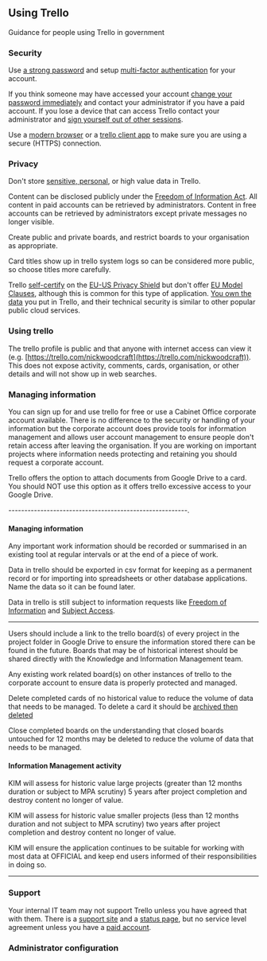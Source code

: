 ## Using Trello

Guidance for people using Trello in government

### Security

Use [a strong password](https://www.ncsc.gov.uk/blog-post/three-random-words-or-thinkrandom-0) and setup [multi-factor authentication](http://help.trello.com/article/993-enabling-two-factor-authentication-for-your-trello-account) for your account.

If you think someone may have accessed your account [change your password immediately](https://trello.com/forgot?user=) and contact your administrator if you have a paid account. If you lose a device that can access Trello contact your administrator and [sign yourself out of other sessions](http://help.trello.com/article/766-logging-out-of-trello).

Use a [modern browser](https://whatbrowser.org) or a [trello client app](https://trello.com/platforms) to make sure you are using a secure (HTTPS) connection.

### Privacy

Don't store [sensitive, personal](https://ico.org.uk/for-organisations/guide-to-data-protection/key-definitions/), or high value data in Trello.

Content can be disclosed publicly under the [Freedom of Information Act](https://ico.org.uk/for-organisations/guide-to-freedom-of-information/what-is-the-foi-act/). All content in paid accounts can be retrieved by administrators. Content in free accounts can be retrieved by administrators except private messages no longer visible.

Create public and private boards, and restrict boards to your organisation as appropriate.

Card titles show up in trello system logs so can be considered more public, so choose titles more carefully.

Trello [self-certify](https://www.privacyshield.gov/participant?id=a2zt0000000TOWpAAO) on the [EU-US Privacy Shield](https://www.privacyshield.gov/welcome) but don't offer [EU Model Clauses](https://www.microsoft.com/en-us/TrustCenter/Compliance/EU-Model-Clauses), although this is common for this type of application.  [You own the data](https://trello.com/privacy) you put in Trello, and their technical security is similar to other popular public cloud services.

### Using trello

The trello profile is public and that anyone with internet access can view it (e.g. [https://trello.com/nickwoodcraft](https://trello.com/nickwoodcraft)).  This does not expose activity, comments, cards, organisation, or other details and will not show up in web searches.

### Managing information

You can sign up for and use trello for free or use a Cabinet Office corporate account available.  There is no difference to the security or handling of your information but the corporate account does provide tools for information management and allows user account management to ensure people don't retain access after leaving the organisation.  If you are working on important projects where information needs protecting and retaining you should request a corporate account.

Trello offers the option to attach documents from Google Drive to a card.  You should NOT use this option as it offers trello excessive access to your Google Drive.

--------------------------------------------------------.

#### Managing information

Any important work information should be recorded or summarised in an existing tool at regular intervals or at the end of a piece of work. 

Data in trello should be exported in csv format for keeping as a permanent record or for importing into spreadsheets or other database applications.  Name the data so it can be found later.

Data in trello is still subject to information requests like [Freedom of Information](https://www.gov.uk/make-a-freedom-of-information-request/the-freedom-of-information-act) and [Subject Access](https://ico.org.uk/for-the-public/personal-information/).

--------------------------------

Users should include a link to the trello board(s) of every project in the project folder in Google Drive to ensure the information stored there can be found in the future.  Boards that may be of historical interest should be shared directly with the Knowledge and Information Management team.

Any existing work related board(s) on other instances of trello to the corporate account to ensure data is properly protected and managed.

Delete completed cards of no historical value to reduce the volume of data that needs to be managed.  To delete a card it should be [archived then deleted](http://help.trello.com/customer/portal/articles/935742-archiving-and-deleting-cards)

Close completed boards on the understanding that closed boards untouched for 12 months may be deleted to reduce the volume of data that needs to be managed.

#### Information Management activity

KIM will assess for historic value large projects (greater than 12 months duration or subject to MPA scrutiny) 5 years after project completion and destroy content no longer of value.

KIM will assess for historic value smaller projects (less than 12 months duration and not subject to MPA scrutiny) two years after project completion and destroy content no longer of value.

KIM will ensure the application continues to be suitable for working with most data at OFFICIAL and keep end users informed of their responsibilities in doing so.

-----------------------------------------------------

### Support

Your internal IT team may not support Trello unless you have agreed that with them.  There is a [support site](http://help.trello.com/) and a [status page](http://www.trellostatus.com/), but no service level agreement unless you have a [paid account](https://trello.com/pricing).

### Administrator configuration
